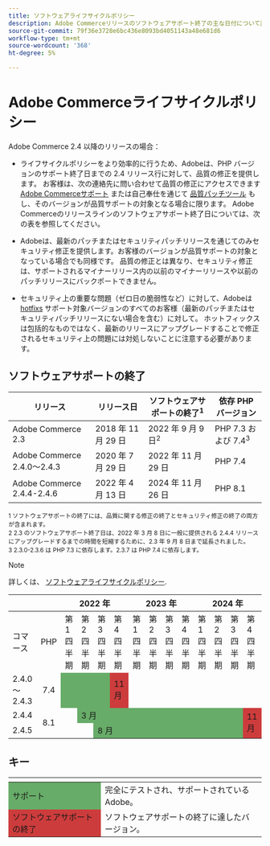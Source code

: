 ```yaml
---
title: ソフトウェアライフサイクルポリシー
description: Adobe Commerceリリースのソフトウェアサポート終了の主な日付について説明します。
source-git-commit: 79f36e3728e6bc436e8093bd4051143a48e681d6
workflow-type: tm+mt
source-wordcount: '368'
ht-degree: 5%

---
```



# Adobe Commerceライフサイクルポリシー

Adobe Commerce 2.4 以降のリリースの場合：

- ライフサイクルポリシーをより効率的に行うため、Adobeは、PHP バージョンのサポート終了日までの 2.4 リリース行に対して、品質の修正を提供します。 お客様は、次の連絡先に問い合わせて品質の修正にアクセスできます [Adobe Commerceサポート](https://developer.adobe.com/commerce/contributor/community/support/) または自己奉仕を通じて [品質パッチツール](https://devdocs.magento.com/quality-patches/tool.html) もし、そのバージョンが品質サポートの対象となる場合に限ります。 Adobe Commerceのリリースラインのソフトウェアサポート終了日については、次の表を参照してください。

- Adobeは、最新のパッチまたはセキュリティパッチリリースを通じてのみセキュリティ修正を提供します。お客様のバージョンが品質サポートの対象となっている場合でも同様です。 品質の修正とは異なり、セキュリティ修正は、サポートされるマイナーリリース内の以前のマイナーリリースや以前のパッチリリースにバックポートできません。

- セキュリティ上の重要な問題（ゼロ日の脆弱性など）に対して、Adobeは [hotfixs](https://support.magento.com/hc/en-us/sections/360003869892-Known-issues-patches-attached-) サポート対象バージョンのすべてのお客様（最新のパッチまたはセキュリティパッチリリースにない場合を含む）に対して。 ホットフィックスは包括的なものではなく、最新のリリースにアップグレードすることで修正されるセキュリティ上の問題には対処しないことに注意する必要があります。

## ソフトウェアサポートの終了

| リリース | リリース日 | ソフトウェアサポートの終了<sup>1</sup> | 依存 PHP バージョン |
| -------------------------------- | ----------------- | ----------------------------------- | --------------------------- |
| Adobe Commerce 2.3 | 2018 年 11 月 29 日 | 2022 年 9 月 9 日<sup>2</sup> | PHP 7.3 および 7.4<sup>3</sup> |
| Adobe Commerce 2.4.0～2.4.3 | 2020 年 7 月 29 日 | 2022 年 11 月 29 日 | PHP 7.4 |
| Adobe Commerce 2.4.4-2.4.6 | 2022 年 4 月 13 日 | 2024 年 11 月 26 日 | PHP 8.1 |

<sup>1 ソフトウェアサポートの終了には、品質に関する修正の終了とセキュリティ修正の終了の両方が含まれます。</sup><br>
<sup>2 2.3 のソフトウェアサポート終了日は、2022 年 3 月 8 日に一般に提供される 2.4.4 リリースにアップグレードするまでの時間を短縮するために、2.3 年 9 月 8 日まで延長されました。</sup><br>
<sup>3 2.3.0-2.3.6 は PHP 7.3 に依存します。2.3.7 は PHP 7.4 に依存します。</sup>

>[!NOTE]
>
>詳しくは、 [ソフトウェアライフサイクルポリシー](https://www.adobe.com/content/dam/cc/en/legal/terms/enterprise/pdfs/Adobe-Commerce-Software-Lifecycle-Policy.pdf).

<table>
<thead>
  <tr>
    <th colspan="2"></th>
    <th colspan="4">2022 年</th>
    <th colspan="4">2023 年</th>
    <th colspan="4">2024 年</th>
  </tr>
</thead>
<tbody>
  <tr>
    <td>コマース</td>
    <td>PHP</td>
    <td>第 1 四半期</td>
    <td>第 2 四半期</td>
    <td>第 3 四半期</td>
    <td>第 4 四半期</td>
    <td>第 1 四半期</td>
    <td>第 2 四半期</td>
    <td>第 3 四半期</td>
    <td>第 4 四半期</td>
    <td>第 1 四半期</td>
    <td>第 2 四半期</td>
    <td>第 3 四半期</td>
    <td>第 4 四半期</td>
  </tr>
  <tr>
    <td>2.4.0～2.4.3</td>
    <td style="text-align:center">7.4</td>
    <td colspan="3" style="background-color:#67ac68;"></td>
    <td style="background-color:#cd3c3c;">11 月</td>
    <td colspan="8" ></td>
  </tr>
  <tr>
    <td>2.4.4</td>
    <td rowspan="2" style="text-align:center">8.1</td>
    <td></td>
    <td colspan="10" style="background-color:#67ac68;">3 月</td>
    <td rowspan="2" style="background-color:#cd3c3c;">11 月</td>
  </tr>
  <tr>
    <td>2.4.5</td>
    <td colspan="2"></td>
    <td colspan="9" style="background-color:#67ac68;">8 月</td>
  </tr>
</tbody>
</table>

## キー

<table>
  <thead>
   <tr>
    <th></th>
    <th></th>
   </tr>
  </thead>
 <tbody>
  <tr>
   <td style="background-color:#67ac68;">サポート</td>
   <td>完全にテストされ、サポートされているAdobe。</td>
  </tr>
  <tr>
   <td style="background-color:#cd3c3c;">ソフトウェアサポートの終了</td>
   <td>ソフトウェアサポートの終了に達したバージョン。</td>
  </tr>
 </tbody>
</table>
